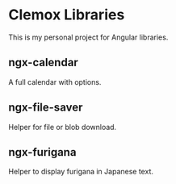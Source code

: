 # Clemox Libraries

This is my personal project for Angular libraries.

## ngx-calendar

A full calendar with options.

## ngx-file-saver

Helper for file or blob download.

## ngx-furigana

Helper to display furigana in Japanese text.